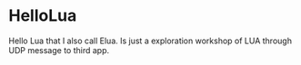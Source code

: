 # HelloLua
Hello Lua that I also call Elua. Is just a exploration workshop of LUA through UDP message to third app.
